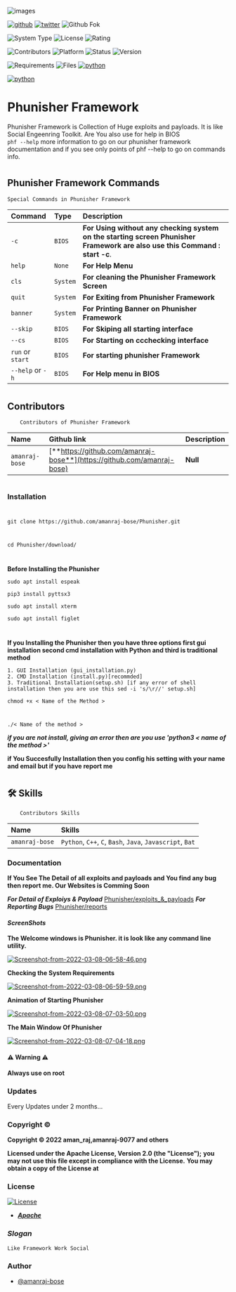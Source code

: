 ![images](https://user-images.githubusercontent.com/88227750/151665545-b9cab5d7-ff21-4fff-b992-b202addb2e78.png)

[![github](https://img.shields.io/badge/GitHub-100000?style=for-the-badge&logo=Amanraj-bose&logoColor=white)](https://github.com/amanraj-bose)
[![twitter](https://img.shields.io/badge/Twitter-1DA1F2?style=for-the-badge&logo=twitter&logoColor=white)](https://github.com/amanraj-bose)
![Github Fok](https://img.shields.io/github/forks/amanraj-bose/VernierCalliper?label=amanraj-bose&style=social)

![System Type](https://img.shields.io/badge/Type-Stable-<#00FF00>)
![License](https://img.shields.io/aur/license/android-studio)
![Rating](https://img.shields.io/amo/stars/dustman)

![Contributors](https://img.shields.io/badge/Contributors-2-<COLOR>)
![Platform](https://img.shields.io/badge/Platform-Linux-<#fff>)
![Status](https://img.shields.io/nodeping/status/jkiwn052-ntpp-4lbb-8d45-ihew6d9ucoei)
![Version](https://img.shields.io/badge/Version-1.0-<#87ceeb>)

![Requirements](https://img.shields.io/badge/Requirements-Updated-<>)
![Files](https://img.shields.io/badge/Files-66-brightgreen)
[![python](https://img.shields.io/badge/Made%20in-%F0%9F%87%AE%F0%9F%87%B3-blue)](https://en.wikipedia.org/wiki/India)

[![python](https://forthebadge.com/images/badges/made-with-python.svg)](https://www.python.org/)

# Phunisher Framework

Phunisher Framework is Collection of Huge exploits and payloads. It is like Social Engeenring Toolkit.
Are You also use for help in BIOS  
`phf --help` more information to go on our phunisher framework documentation and if you see only points of phf --help to go on commands info.

#

## Phunisher Framework Commands

```http
Special Commands in Phunisher Framework

```

| Command          | Type     | Description                                                                                                                |
| :--------------- | :------- | :------------------------------------------------------------------------------------------------------------------------- |
| `-c`             | `BIOS`   | **For Using without any checking system on the starting screen Phunisher Framework are also use this Command : start -c**. |
| `help`           | `None`   | **For Help Menu**                                                                                                          |
| `cls`            | `System` | **For cleaning the Phunisher Framework Screen**                                                                            |
| `quit`           | `System` | **For Exiting from Phunisher Framework**                                                                                   |
| `banner`         | `System`    | **For Printing Banner on Phunisher Framework**                                                                             |
| `--skip`         | `BIOS`   | **For Skiping all starting interface**                                                                                     |
| `--cs`           | `BIOS`   | **For Starting on ccchecking interface**                                                                                   |
| `run` or `start` | `BIOS`   | **For starting phunisher Framework**                                                                                       |
| `--help` or `-h` | `BIOS`   | **For Help menu in BIOS**                                                                                                  |

#

## Contributors

```http
    Contributors of Phunisher Framework
```

| Name           | Github link                                                            | Description |
| :------------- | :--------------------------------------------------------------------- | :---------- |
| `amanraj-bose` | [**https://github.com/amanraj-bose**](https://github.com/amanraj-bose) | **Null**    |

#

### **Installation**

#

    git clone https://github.com/amanraj-bose/Phunisher.git

#

    cd Phunisher/download/

# 

**Before Installing the Phunisher**

    sudo apt install espeak
    
    pip3 install pyttsx3
    
    sudo apt install xterm
    
    sudo apt install figlet

# 
**If you Installing the Phunisher then you have three options first gui installation second cmd installation with Python and third is traditional method**

    1. GUI Installation (gui_installation.py)
    2. CMD Installation (install.py)[recommded]
    3. Traditional Installation(setup.sh) [if any error of shell installation then you are use this sed -i 's/\r//' setup.sh]

    chmod +x < Name of the Method >

#

    ./< Name of the method >
 
 **_if you are not install, giving an error then are you use 'python3 < name of the method >'_**

**if You Succesfully Installation then you config his setting with your name and email but if you have report me**

#

## **🛠 Skills**

```https
    Contributors Skills
```

| Name           | Skills                                                    |
| :------------- | :-------------------------------------------------------- |
| `amanraj-bose` | `Python`, `C++`, `C`, `Bash`, `Java`, `Javascript`, `Bat` |

### **Documentation**

**If You See The Detail of all exploits and payloads and You find any bug then report me. Our Websites is Comming Soon**

**_For Detail of Exploiys & Payload_** [Phunisher/exploits_&_payloads](Phunisher/documentation/exploits_and_payloads_detail.md)
**_For Reporting Bugs_** [Phunisher/reports](https://github.com/amanraj-bose/Phunisher_beta/blob/main/documentation/reports.md)

<!-- - **Coming Soon ...** -->
<!-- - [www.Phunisher.io](https://Phunisher_tool.io) -->

#### **_ScreenShots_**

**The Welcome windows is Phunisher. it is look like any command line utility.**

[![Screenshot-from-2022-03-08-06-58-46.png](https://i.postimg.cc/G3WKJgN0/Screenshot-from-2022-03-08-06-58-46.png)](https://postimg.cc/SjGcmdkV)

**Checking the System Requirements**

[![Screenshot-from-2022-03-08-06-59-59.png](https://i.postimg.cc/mr92MDFW/Screenshot-from-2022-03-08-06-59-59.png)](https://postimg.cc/3yKTQ3Bt)

**Animation of Starting Phunisher**

[![Screenshot-from-2022-03-08-07-03-50.png](https://i.postimg.cc/cHYgshcY/Screenshot-from-2022-03-08-07-03-50.png)](https://postimg.cc/BLSQpxkQ)

**The Main Window Of Phunisher**

[![Screenshot-from-2022-03-08-07-04-18.png](https://i.postimg.cc/ZKDTM38h/Screenshot-from-2022-03-08-07-04-18.png)](https://postimg.cc/BXH98j7h)


#### ⚠️ Warning ⚠️

**Always use on root**

### **Updates**

Every Updates under 2 months...

### **Copyright ©**

**Copyright © 2022 aman_raj,amanraj-9077 and others**

**Licensed under the Apache License, Version 2.0 (the "License");**
**you may not use this file except in compliance with the License.**
**You may obtain a copy of the License at**

### **License**

[![License](https://user-images.githubusercontent.com/88227750/151691509-d6f1435b-77f0-46f9-9404-47d106637835.png)](https://www.apache.org/licenses/LICENSE-2.0)

- [**_Apache_**](https://www.apache.org/licenses/LICENSE-2.0)

### **_Slogan_**

    Like Framework Work Social

### **Author**

- [@amanraj-bose](https://github.com/amanraj-bose)
